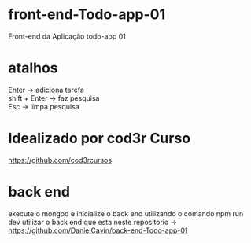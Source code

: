 # front-end-Todo-app-01
Front-end da Aplicação todo-app 01<br/>
# atalhos <br/>
Enter -> adiciona tarefa <br/>
shift + Enter -> faz pesquisa <br/>
Esc -> limpa pesquisa <br/>
# Idealizado por cod3r Curso
https://github.com/cod3rcursos

# back end
execute o mongod
e inicialize o back end utilizando o comando npm run dev 
utilizar o back end que esta neste repositorio -> https://github.com/DanielCavin/back-end-Todo-app-01
